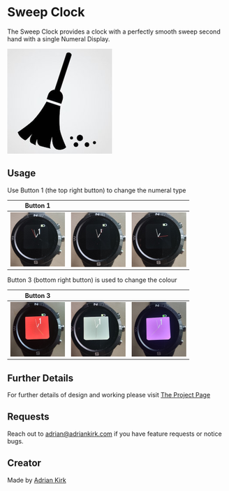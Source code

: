 # Sweep Clock

The Sweep Clock provides a clock with a perfectly smooth sweep second hand with a single Numeral Display. 

![](app.png)

## Usage

Use Button 1 (the top right button) to change the numeral type 

|   Button 1   |      |      |
| ---- | ---- | ---- |
|   <img src="./numeral-01.jpg" alt="Western" style="zoom:50%;" />   |  <img src="./numeral-02.jpg" alt="Roman" style="zoom:50%;" />  | <img src="./numeral-03.jpg" alt="No Digits" style="zoom:50%;" />  |

Button 3 (bottom right button) is used to change the colour

|   Button 3   |      |      |
| ---- | ---- | ---- |
|   <img src="./color-01.jpg" style="zoom:50%;" />   |  <img src="./color-02.jpg" style="zoom:50%;" />  | <img src="./color-03.jpg"  style="zoom:50%;" />  |


## Further Details

For further details of design and working please visit [The Project Page](https://www.notion.so/adrianwkirk/Sweep-hand-clock-6aa5b6b3d1074d4e87fc947975b1e4b7)

## Requests

Reach out to adrian@adriankirk.com if you have feature requests or notice bugs.

## Creator

Made by [Adrian Kirk](mailto:adrian@adriankirk.com)
